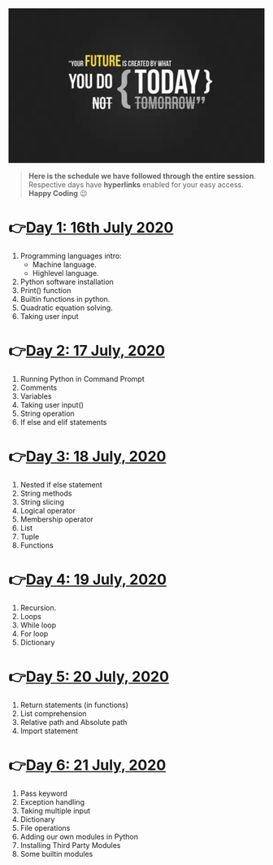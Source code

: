 
<img src="/images/quote.jpg" />

> **Here is the schedule we have followed through the entire session**. Respective days have **hyperlinks** enabled for your easy access.
> **Happy Coding** :wink:

 # :point_right:[Day 1: 16th July 2020](https://github.com/PRODDEC-CEC/proddec-python-july-2020/blob/master/day-1/day-1.ipynb)

1. Programming languages intro:
   - Machine language.
   - Highlevel language.
2. Python software installation
3. Print() function
4. Builtin functions in python.
5. Quadratic equation solving.
6. Taking user input

# :point_right:[Day 2: 17 July, 2020](https://github.com/PRODDEC-CEC/proddec-python-july-2020/blob/master/day-2/day-2.ipynb)

1. Running Python in Command Prompt
2. Comments
3. Variables 
4. Taking user input()
5. String operation
6. If else and elif statements

# :point_right:[Day 3: 18 July, 2020](https://github.com/PRODDEC-CEC/proddec-python-july-2020/blob/master/day-3/day-3.ipynb)

1. Nested if else statement
2. String methods
3. String slicing
4. Logical operator
5. Membership operator
6. List
7. Tuple
8. Functions

# :point_right:[Day 4: 19 July, 2020](https://github.com/PRODDEC-CEC/proddec-python-july-2020/blob/master/day-4/day-4.ipynb)

1. Recursion.
2. Loops
3. While loop
4. For loop
5. Dictionary

# :point_right:[Day 5: 20 July, 2020](https://github.com/PRODDEC-CEC/proddec-python-july-2020/blob/master/day-5/day-5.ipynb)

1. Return statements (in functions)
2. List comprehension
3. Relative path and Absolute path
4. Import statement

# :point_right:[Day 6: 21 July, 2020](https://github.com/PRODDEC-CEC/proddec-python-july-2020/blob/master/day-6/day-6.ipynb)

1. Pass keyword
2. Exception handling
3. Taking multiple input
4. Dictionary
5. File operations
6. Adding our own modules in Python
7. Installing Third Party Modules
8. Some builtin modules
